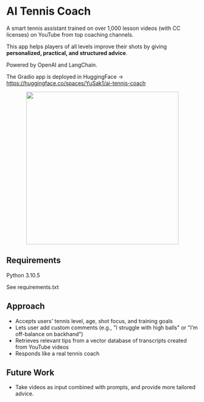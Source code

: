 # AI Tennis Coach
A smart tennis assistant trained on over 1,000 lesson videos (with CC licenses) on YouTube from top coaching channels.  

This app helps players of all levels improve their shots by giving **personalized, practical, and structured advice**.

Powered by OpenAI and LangChain.

The Gradio app is deployed in HuggingFace → https://huggingface.co/spaces/YuSak1/ai-tennis-coach

<div align="center">
    <img src=".github/screen1.png" width="400">
</div>


## Requirements
Python 3.10.5

See requirements.txt

## Approach
- Accepts users' tennis level, age, shot focus, and training goals
- Lets user add custom comments (e.g., "I struggle with high balls" or "I’m off-balance on backhand")
- Retrieves relevant tips from a vector database of transcripts created from YouTube videos
- Responds like a real tennis coach

## Future Work
- Take videos as input combined with prompts, and provide more tailored advice.
